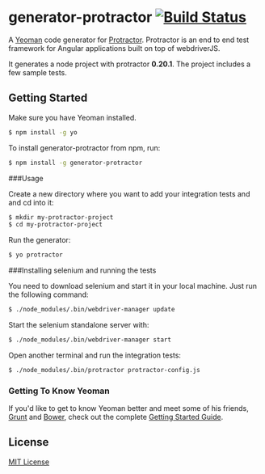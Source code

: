 # generator-protractor [![Build Status](https://secure.travis-ci.org/andresdominguez/generator-protractor.png?branch=master)](https://travis-ci.org/andresdominguez/generator-protractor)

A [Yeoman](http://yeoman.io) code generator for [Protractor](https://github.com/angular/protractor). Protractor is an end to end test framework for Angular applications built on top of webdriverJS.

It generates a node project with protractor **0.20.1**. The project includes a few sample tests.

## Getting Started

Make sure you have Yeoman installed.

```bash
$ npm install -g yo
```

To install generator-protractor from npm, run:

```bash
$ npm install -g generator-protractor
```

###Usage

Create a new directory where you want to add your integration tests and and cd into it:

```bash
$ mkdir my-protractor-project
$ cd my-protractor-project
```

Run the generator:

```bash
$ yo protractor
```

###Installing selenium and running the tests

You need to download selenium and start it in your local machine. Just run the following command:

```bash
$ ./node_modules/.bin/webdriver-manager update
```

Start the selenium standalone server with:

```bash
$ ./node_modules/.bin/webdriver-manager start
```

Open another terminal and run the integration tests:

```bash
$ ./node_modules/.bin/protractor protractor-config.js
```

### Getting To Know Yeoman

If you'd like to get to know Yeoman better and meet some of his friends, [Grunt](http://gruntjs.com) and [Bower](http://bower.io), check out the complete [Getting Started Guide](https://github.com/yeoman/yeoman/wiki/Getting-Started).


## License

[MIT License](http://en.wikipedia.org/wiki/MIT_License)
